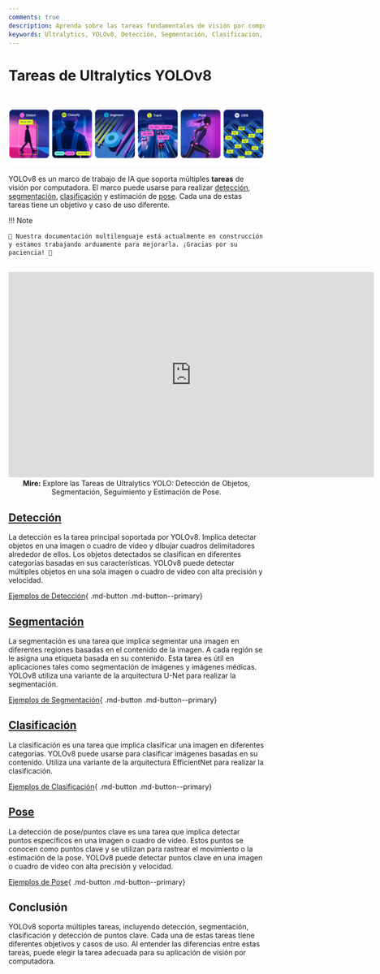 ```yaml
---
comments: true
description: Aprenda sobre las tareas fundamentales de visión por computadora que YOLOv8 puede realizar, incluyendo detección, segmentación, clasificación y estimación de pose. Comprenda sus usos en sus proyectos de IA.
keywords: Ultralytics, YOLOv8, Detección, Segmentación, Clasificación, Estimación de Pose, Marco de IA, Tareas de Visión por Computadora
---
```


# Tareas de Ultralytics YOLOv8

<br>
<img width="1024" src="https://raw.githubusercontent.com/ultralytics/assets/main/im/banner-tasks.png" alt="Tareas soportadas por Ultralytics YOLO">

YOLOv8 es un marco de trabajo de IA que soporta múltiples **tareas** de visión por computadora. El marco puede usarse para realizar [detección](detect.md), [segmentación](segment.md), [clasificación](classify.md) y estimación de [pose](pose.md). Cada una de estas tareas tiene un objetivo y caso de uso diferente.

!!! Note

    🚧 Nuestra documentación multilenguaje está actualmente en construcción y estamos trabajando arduamente para mejorarla. ¡Gracias por su paciencia! 🙏

<p align="center">
  <br>
  <iframe width="720" height="405" src="https://www.youtube.com/embed/NAs-cfq9BDw"
    title="Reproductor de video YouTube" frameborder="0"
    allow="accelerometer; autoplay; clipboard-write; encrypted-media; gyroscope; picture-in-picture; web-share"
    allowfullscreen>
  </iframe>
  <br>
  <strong>Mire:</strong> Explore las Tareas de Ultralytics YOLO: Detección de Objetos, Segmentación, Seguimiento y Estimación de Pose.
</p>

## [Detección](detect.md)

La detección es la tarea principal soportada por YOLOv8. Implica detectar objetos en una imagen o cuadro de video y dibujar cuadros delimitadores alrededor de ellos. Los objetos detectados se clasifican en diferentes categorías basadas en sus características. YOLOv8 puede detectar múltiples objetos en una sola imagen o cuadro de video con alta precisión y velocidad.

[Ejemplos de Detección](detect.md){ .md-button .md-button--primary}

## [Segmentación](segment.md)

La segmentación es una tarea que implica segmentar una imagen en diferentes regiones basadas en el contenido de la imagen. A cada región se le asigna una etiqueta basada en su contenido. Esta tarea es útil en aplicaciones tales como segmentación de imágenes y imágenes médicas. YOLOv8 utiliza una variante de la arquitectura U-Net para realizar la segmentación.

[Ejemplos de Segmentación](segment.md){ .md-button .md-button--primary}

## [Clasificación](classify.md)

La clasificación es una tarea que implica clasificar una imagen en diferentes categorías. YOLOv8 puede usarse para clasificar imágenes basadas en su contenido. Utiliza una variante de la arquitectura EfficientNet para realizar la clasificación.

[Ejemplos de Clasificación](classify.md){ .md-button .md-button--primary}

## [Pose](pose.md)

La detección de pose/puntos clave es una tarea que implica detectar puntos específicos en una imagen o cuadro de video. Estos puntos se conocen como puntos clave y se utilizan para rastrear el movimiento o la estimación de la pose. YOLOv8 puede detectar puntos clave en una imagen o cuadro de video con alta precisión y velocidad.

[Ejemplos de Pose](pose.md){ .md-button .md-button--primary}

## Conclusión

YOLOv8 soporta múltiples tareas, incluyendo detección, segmentación, clasificación y detección de puntos clave. Cada una de estas tareas tiene diferentes objetivos y casos de uso. Al entender las diferencias entre estas tareas, puede elegir la tarea adecuada para su aplicación de visión por computadora.
